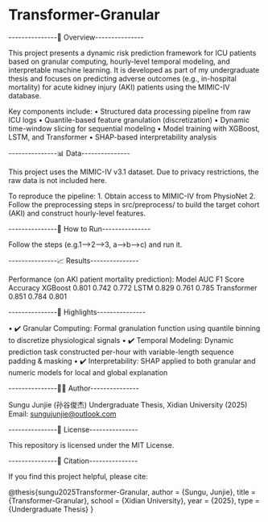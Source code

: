 # Transformer-Granular
---------------📖 Overview---------------

This project presents a dynamic risk prediction framework for ICU patients based on granular computing, hourly-level temporal modeling, and interpretable machine learning. It is developed as part of my undergraduate thesis and focuses on predicting adverse outcomes (e.g., in-hospital mortality) for acute kidney injury (AKI) patients using the MIMIC-IV database.

Key components include:
	•	Structured data processing pipeline from raw ICU logs
	•	Quantile-based feature granulation (discretization)
	•	Dynamic time-window slicing for sequential modeling
	•	Model training with XGBoost, LSTM, and Transformer
	•	SHAP-based interpretability analysis

---------------📊 Data---------------

This project uses the MIMIC-IV v3.1 dataset. Due to privacy restrictions, the raw data is not included here.

To reproduce the pipeline:
	1.	Obtain access to MIMIC-IV from PhysioNet
	2.	Follow the preprocessing steps in src/preprocess/ to build the target cohort (AKI) and construct hourly-level features.

---------------🚀 How to Run---------------

Follow the steps (e.g.1-->2-->3, a-->b-->c) and run it. 

---------------📈 Results---------------

Performance (on AKI patient mortality prediction):
Model         AUC        F1 Score        Accuracy
XGBoost      0.801        0.742          0.772
LSTM         0.829        0.761          0.785
Transformer  0.851        0.784          0.801

---------------🧩 Highlights---------------

•	✔️ Granular Computing: Formal granulation function using quantile binning to discretize physiological signals
•	✔️ Temporal Modeling: Dynamic prediction task constructed per-hour with variable-length sequence padding & masking
•	✔️ Interpretability: SHAP applied to both granular and numeric models for local and global explanation

---------------🧑‍💻 Author---------------

Sungu Junjie (孙谷俊杰)
Undergraduate Thesis, Xidian University (2025)
Email: sungujunjie@outlook.com

---------------📄 License---------------

This repository is licensed under the MIT License.

---------------📎 Citation---------------

If you find this project helpful, please cite:

@thesis{sungu2025Transformer-Granular,
  author  = {Sungu, Junjie},
  title   = {Transformer-Granular},
  school  = {Xidian University},
  year    = {2025},
  type    = {Undergraduate Thesis}
}
